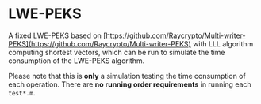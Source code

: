 # LWE-PEKS

A fixed LWE-PEKS based on [https://github.com/Raycrypto/Multi-writer-PEKS](https://github.com/Raycrypto/Multi-writer-PEKS) with LLL algorithm computing shortest vectors, which can be run to simulate the time consumption of the LWE-PEKS algorithm. 

Please note that this is **only** a simulation testing the time consumption of each operation. There are **no running order requirements** in running each ```test*.m```. 
